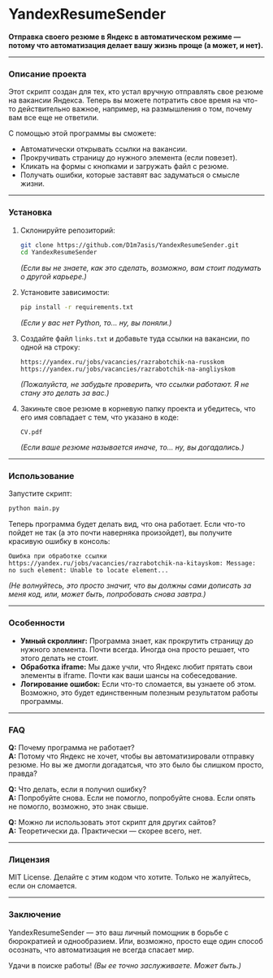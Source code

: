 # YandexResumeSender

**Отправка своего резюме в Яндекс в автоматическом режиме — потому что автоматизация делает вашу жизнь проще (а может, и нет).**

---

### Описание проекта

Этот скрипт создан для тех, кто устал вручную отправлять свое резюме на вакансии Яндекса. Теперь вы можете потратить свое время на что-то действительно важное, например, на размышления о том, почему вам все еще не ответили.

С помощью этой программы вы сможете:
- Автоматически открывать ссылки на вакансии.
- Прокручивать страницу до нужного элемента (если повезет).
- Кликать на формы с кнопками и загружать файл с резюме.
- Получать ошибки, которые заставят вас задуматься о смысле жизни.

---

### Установка

1. Склонируйте репозиторий:
   ```bash
   git clone https://github.com/D1m7asis/YandexResumeSender.git
   cd YandexResumeSender
   ```
   *(Если вы не знаете, как это сделать, возможно, вам стоит подумать о другой карьере.)*

2. Установите зависимости:
   ```bash
   pip install -r requirements.txt
   ```
   *(Если у вас нет Python, то... ну, вы поняли.)*

3. Создайте файл `links.txt` и добавьте туда ссылки на вакансии, по одной на строку:
   ```
   https://yandex.ru/jobs/vacancies/razrabotchik-na-russkom
   https://yandex.ru/jobs/vacancies/razrabotchik-na-angliyskom
   ```
   *(Пожалуйста, не забудьте проверить, что ссылки работают. Я не стану это делать за вас.)*

4. Закиньте свое резюме в корневую папку проекта и убедитесь, что его имя совпадает с тем, что указано в коде:
   ```
   CV.pdf
   ```
   *(Если ваше резюме называется иначе, то... ну, вы догадались.)*

---

### Использование

Запустите скрипт:
```bash
python main.py
```

Теперь программа будет делать вид, что она работает. Если что-то пойдет не так (а это почти наверняка произойдет), вы получите красивую ошибку в консоль:
```
Ошибка при обработке ссылки https://yandex.ru/jobs/vacancies/razrabotchik-na-kitayskom: Message: no such element: Unable to locate element...
```

*(Не волнуйтесь, это просто значит, что вы должны сами дописать за меня код, или, может быть, попробовать снова завтра.)*

---

### Особенности

- **Умный скроллинг:** Программа знает, как прокрутить страницу до нужного элемента. Почти всегда. Иногда она просто решает, что этого делать не стоит.
- **Обработка iframe:** Мы даже учли, что Яндекс любит прятать свои элементы в iframe. Почти как ваши шансы на собеседование.
- **Логирование ошибок:** Если что-то сломается, вы узнаете об этом. Возможно, это будет единственным полезным результатом работы программы.

---

### FAQ

**Q:** Почему программа не работает?  
**A:** Потому что Яндекс не хочет, чтобы вы автоматизировали отправку резюме. Но вы же дмогли догадатсья, что это было бы слишком просто, правда?

**Q:** Что делать, если я получил ошибку?  
**A:** Попробуйте снова. Если не помогло, попробуйте снова. Если опять не помогло, возможно, это знак свыше.

**Q:** Можно ли использовать этот скрипт для других сайтов?  
**A:** Теоретически да. Практически — скорее всего, нет.

---

### Лицензия

MIT License. Делайте с этим кодом что хотите. Только не жалуйтесь, если он сломается.

---

### Заключение

YandexResumeSender — это ваш личный помощник в борьбе с бюрократией и однообразием. Или, возможно, просто еще один способ осознать, что автоматизация не всегда спасает мир.

Удачи в поиске работы! *(Вы ее точно заслуживаете. Может быть.)*
